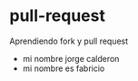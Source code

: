 # pull-request
Aprendiendo fork y pull request

- mi nombre jorge calderon 
- mi nombre es fabricio  